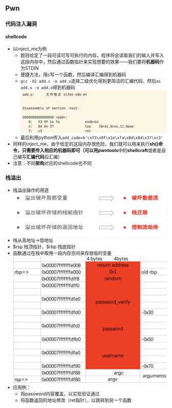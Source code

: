 ## Pwn
### 代码注入漏洞
#### shellcode
- 以inject_me为例
    - 题目给定了一段可读可写可执行的内存，程序将会读取我们的输入并写入这段内存中，然后通过函数指针来实现想要的效果——我们要将**机器码**作为STDIN
    - 便捷方法，用c写一个函数，然后编译汇编得到机器码
    - `gcc -O2 add.c -o add.s`选择二级优化得到更简洁的汇编代码，然后`as add.s -o add.o`得到机器码
    ![machinecode_example](ms_example.png)
    - 最后利用python传入`add_code=b'\xf3\x0f\x1e\xfa\x8d\x04\x37\xc3'`
- 同样的inject_me，由于给定的这段内存很危险，我们就可以用来执行**sh()**命令，只需要传入相应的机器码即可（可以用**pwntools**中的**shellcraft**或者是自己编写**汇编代码**后汇编）
- 注意：不同**架构**对应的shellcode也不同

### 栈溢出
- 栈溢出操作的用途
    ![sof](sof.png)
- 栈从高地址->低地址
- \$rsp 栈顶指针，\$rbp 栈底指针
- 函数通过在栈中取用一段内存空间来存放临时变量
    ![stack](stack.png)
- 应用例：
    - 将password内容覆盖，以实现验证通过
    - 将函数返回的地址修改（ret指针），以跳转到另一个函数
